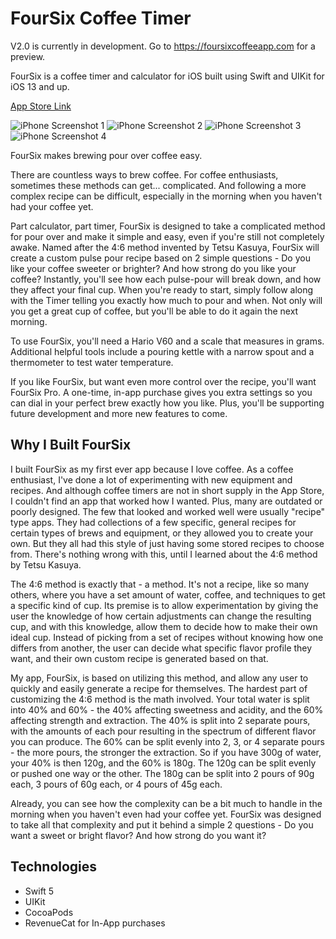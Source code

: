 # FourSix Coffee Timer

V2.0 is currently in development. Go to https://foursixcoffeeapp.com for a preview.

FourSix is a coffee timer and calculator for iOS built using Swift and UIKit for iOS 13 and up.

[App Store Link](https://apps.apple.com/us/app/id1519905670)

![iPhone Screenshot 1](https://github.com/jonduenas/FourSix-Coffee-Timer/raw/main/Screenshots/iPhone-6.5-inch-Screenshot-1.png) ![iPhone Screenshot 2](https://github.com/jonduenas/FourSix-Coffee-Timer/raw/main/Screenshots/iPhone-6.5-inch-Screenshot-2.png) ![iPhone Screenshot 3](https://github.com/jonduenas/FourSix-Coffee-Timer/raw/main/Screenshots/iPhone-6.5-inch-Screenshot-3.png) ![iPhone Screenshot 4](https://github.com/jonduenas/FourSix-Coffee-Timer/raw/main/Screenshots/iPhone-6.5-inch-Screenshot-4.png)

FourSix makes brewing pour over coffee easy.

There are countless ways to brew coffee. For coffee enthusiasts, sometimes these methods can get... complicated. And following a more complex recipe can be difficult, especially in the morning when you haven't had your coffee yet.

Part calculator, part timer, FourSix is designed to take a complicated method for pour over and make it simple and easy, even if you're still not completely awake. Named after the 4:6 method invented by Tetsu Kasuya, FourSix will create a custom pulse pour recipe based on 2 simple questions - Do you like your coffee sweeter or brighter? And how strong do you like your coffee? Instantly, you'll see how each pulse-pour will break down, and how they affect your final cup. When you're ready to start, simply follow along with the Timer telling you exactly how much to pour and when. Not only will you get a great cup of coffee, but you'll be able to do it again the next morning.

To use FourSix, you'll need a Hario V60 and a scale that measures in grams. Additional helpful tools include a pouring kettle with a narrow spout and a thermometer to test water temperature.

If you like FourSix, but want even more control over the recipe, you'll want FourSix Pro. A one-time, in-app purchase gives you extra settings so you can dial in your perfect brew exactly how you like. Plus, you'll be supporting future development and more new features to come.

## Why I Built FourSix

I built FourSix as my first ever app because I love coffee. As a coffee enthusiast, I've done a lot of experimenting with new equipment and recipes. And although coffee timers are not in short supply in the App Store, I couldn't find an app that worked how I wanted. Plus, many are outdated or poorly designed. The few that looked and worked well were usually "recipe" type apps. They had collections of a few specific, general recipes for certain types of brews and equipment, or they allowed you to create your own. But they all had this style of just having some stored recipes to choose from. There's nothing wrong with this, until I learned about the 4:6 method by Tetsu Kasuya.

The 4:6 method is exactly that - a method. It's not a recipe, like so many others, where you have a set amount of water, coffee, and techniques to get a specific kind of cup. Its premise is to allow experimentation by giving the user the knowledge of how certain adjustments can change the resulting cup, and with this knowledge, allow them to decide how to make their own ideal cup. Instead of picking from a set of recipes without knowing how one differs from another, the user can decide what specific flavor profile they want, and their own custom recipe is generated based on that.

My app, FourSix, is based on utilizing this method, and allow any user to quickly and easily generate a recipe for themselves. The hardest part of customizing the 4:6 method is the math involved. Your total water is split into 40% and 60% - the 40% affecting sweetness and acidity, and the 60% affecting strength and extraction. The 40% is split into 2 separate pours, with the amounts of each pour resulting in the spectrum of different flavor you can produce. The 60% can be split evenly into 2, 3, or 4 separate pours - the more pours, the stronger the extraction. So if you have 300g of water, your 40% is then 120g, and the 60% is 180g. The 120g can be split evenly or pushed one way or the other. The 180g can be split into 2 pours of 90g each, 3 pours of 60g each, or 4 pours of 45g each.

Already, you can see how the complexity can be a bit much to handle in the morning when you haven't even had your coffee yet. FourSix was designed to take all that complexity and put it behind a simple 2 questions - Do you want a sweet or bright flavor? And how strong do you want it?

## Technologies

* Swift 5
* UIKit
* CocoaPods
* RevenueCat for In-App purchases
